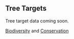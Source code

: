 ## Tree Targets

Tree target data coming soon.

[Biodiversity](/data-commons/docs/biodiversity/) and [Conservation](/data-commons/docs/conservation/)